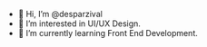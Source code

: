 - 👋 Hi, I’m @desparzival
- 👀 I’m interested in UI/UX Design.
- 🌱 I’m currently learning Front End Development.


<!---
desparzival/desparzival is a ✨ special ✨ repository because its `README.md` (this file) appears on your GitHub profile.
You can click the Preview link to take a look at your changes.
--->
